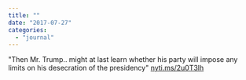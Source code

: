 ```yaml
---
title: ""
date: "2017-07-27"
categories: 
  - "journal"
---
```


"Then Mr. Trump.. might at last learn whether his party will impose any limits on his desecration of the presidency" [nyti.ms/2u0T3lh](http://nyti.ms/2u0T3lh)

